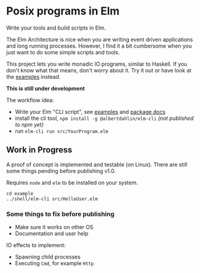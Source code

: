 # Posix programs in Elm

Write your tools and build scripts in Elm.

The Elm Architecture is nice when you are writing event driven applications and long running processes.
However, I find it a bit cumbersome when you just want to do some simple scripts and tools.

This project lets you write monadic IO programs, similar to Haskell.
If you don't know what that means, don't worry about it. Try it out or have look at the [examples] instead.

**This is still under development**

The workflow idea:
- Write your Elm "CLI script", see [examples] and [package docs](https://elm-doc-preview.netlify.app/?repo=albertdahlin/elm-posix)
- install the cli tool, `npm install -g @albertdahlin/elm-cli` *(not published to npm yet)*
- run `elm-cli run src/YourProgram.elm`

## Work in Progress

A proof of concept is implemented and testable (on Linux).
There are still some things pending before publishing v1.0.

Requires `node` and `elm` to be installed on your system.
```
cd example
../shell/elm-cli src/HelloUser.elm
```

### Some things to fix before publishing

- Make sure it works on other OS
- Documentation and user help

IO effects to implement:
- Spawning child processes
- Executing `Cmd`, for example `Http`

[examples]: https://github.com/albertdahlin/elm-posix/tree/master/example/src
